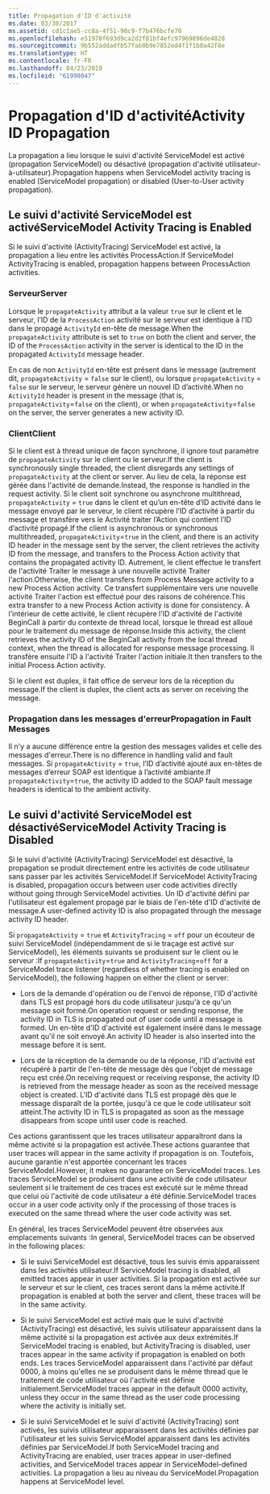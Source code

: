 ```yaml
---
title: Propagation d'ID d'activité
ms.date: 03/30/2017
ms.assetid: cd1c1ae5-cc8a-4f51-90c9-f7b476bcfe70
ms.openlocfilehash: e51970f693d9ca2d2f81bf4efc97969896de4828
ms.sourcegitcommit: 9b552addadfb57fab0b9e7852ed4f1f1b8a42f8e
ms.translationtype: HT
ms.contentlocale: fr-FR
ms.lasthandoff: 04/23/2019
ms.locfileid: "61998047"
---
```

# <a name="activity-id-propagation"></a><span data-ttu-id="e3208-102">Propagation d'ID d'activité</span><span class="sxs-lookup"><span data-stu-id="e3208-102">Activity ID Propagation</span></span>
<span data-ttu-id="e3208-103">La propagation a lieu lorsque le suivi d'activité ServiceModel est activé (propagation ServiceModel) ou désactivé (propagation d'activité utilisateur-à-utilisateur).</span><span class="sxs-lookup"><span data-stu-id="e3208-103">Propagation happens when ServiceModel activity tracing is enabled (ServiceModel propagation) or disabled (User-to-User activity propagation).</span></span>  
  
## <a name="servicemodel-activity-tracing-is-enabled"></a><span data-ttu-id="e3208-104">Le suivi d'activité ServiceModel est activé</span><span class="sxs-lookup"><span data-stu-id="e3208-104">ServiceModel Activity Tracing is Enabled</span></span>  
 <span data-ttu-id="e3208-105">Si le suivi d'activité (ActivityTracing) ServiceModel est activé, la propagation a lieu entre les activités ProcessAction.</span><span class="sxs-lookup"><span data-stu-id="e3208-105">If ServiceModel ActivityTracing is enabled, propagation happens between ProcessAction activities.</span></span>  
  
### <a name="server"></a><span data-ttu-id="e3208-106">Serveur</span><span class="sxs-lookup"><span data-stu-id="e3208-106">Server</span></span>  
 <span data-ttu-id="e3208-107">Lorsque le `propagateActivity` attribut a la valeur `true` sur le client et le serveur, l’ID de la `ProcessAction` activité sur le serveur est identique à l’ID dans le propagé `ActivityId` en-tête de message.</span><span class="sxs-lookup"><span data-stu-id="e3208-107">When the `propagateActivity` attribute is set to `true` on both the client and server, the ID of the `ProcessAction` activity in the server is identical to the ID in the propagated `ActivityId` message header.</span></span>  
  
 <span data-ttu-id="e3208-108">En cas de non `ActivityId` en-tête est présent dans le message (autrement dit, `propagateActivity` = `false` sur le client), ou lorsque `propagateActivity` = `false` sur le serveur, le serveur génère un nouvel ID d’activité.</span><span class="sxs-lookup"><span data-stu-id="e3208-108">When no `ActivityId` header is present in the message (that is, `propagateActivity`=`false` on the client), or when `propagateActivity`=`false` on the server, the server generates a new activity ID.</span></span>  
  
### <a name="client"></a><span data-ttu-id="e3208-109">Client</span><span class="sxs-lookup"><span data-stu-id="e3208-109">Client</span></span>  
 <span data-ttu-id="e3208-110">Si le client est à thread unique de façon synchrone, il ignore tout paramètre de `propagateActivity` sur le client ou le serveur.</span><span class="sxs-lookup"><span data-stu-id="e3208-110">If the client is synchronously single threaded, the client disregards any settings of `propagateActivity` at the client or server.</span></span> <span data-ttu-id="e3208-111">Au lieu de cela, la réponse est gérée dans l'activité de demande.</span><span class="sxs-lookup"><span data-stu-id="e3208-111">Instead, the response is handled in the request activity.</span></span> <span data-ttu-id="e3208-112">Si le client soit synchrone ou asynchrone multithread, `propagateActivity` = `true` dans le client et qu’un en-tête d’ID activité dans le message envoyé par le serveur, le client récupère l’ID d’activité à partir du message et transfère vers le Activité traiter l’Action qui contient l’ID d’activité propagé.</span><span class="sxs-lookup"><span data-stu-id="e3208-112">If the client is asynchronous or synchronous multithreaded, `propagateActivity`=`true` in the client, and there is an activity ID header in the message sent by the server, the client retrieves the activity ID from the message, and transfers to the Process Action activity that contains the propagated activity ID.</span></span> <span data-ttu-id="e3208-113">Autrement, le client effectue le transfert de l'activité Traiter le message à une nouvelle activité Traiter l'action.</span><span class="sxs-lookup"><span data-stu-id="e3208-113">Otherwise, the client transfers from Process Message activity to a new Process Action activity.</span></span> <span data-ttu-id="e3208-114">Ce transfert supplémentaire vers une nouvelle activité Traiter l'action est effectué pour des raisons de cohérence.</span><span class="sxs-lookup"><span data-stu-id="e3208-114">This extra transfer to a new Process Action activity is done for consistency.</span></span> <span data-ttu-id="e3208-115">À l'intérieur de cette activité, le client récupère l'ID d'activité de l'activité BeginCall à partir du contexte de thread local, lorsque le thread est alloué pour le traitement du message de réponse.</span><span class="sxs-lookup"><span data-stu-id="e3208-115">Inside this activity, the client retrieves the activity ID of the BeginCall activity from the local thread context, when the thread is allocated for response message processing.</span></span> <span data-ttu-id="e3208-116">Il transfère ensuite l'ID à l'activité Traiter l'action initiale.</span><span class="sxs-lookup"><span data-stu-id="e3208-116">It then transfers to the initial Process Action activity.</span></span>  
  
 <span data-ttu-id="e3208-117">Si le client est duplex, il fait office de serveur lors de la réception du message.</span><span class="sxs-lookup"><span data-stu-id="e3208-117">If the client is duplex, the client acts as server on receiving the message.</span></span>  
  
### <a name="propagation-in-fault-messages"></a><span data-ttu-id="e3208-118">Propagation dans les messages d'erreur</span><span class="sxs-lookup"><span data-stu-id="e3208-118">Propagation in Fault Messages</span></span>  
 <span data-ttu-id="e3208-119">Il n'y a aucune différence entre la gestion des messages valides et celle des messages d'erreur.</span><span class="sxs-lookup"><span data-stu-id="e3208-119">There is no difference in handling valid and fault messages.</span></span> <span data-ttu-id="e3208-120">Si `propagateActivity` = `true`, l’ID d’activité ajouté aux en-têtes de messages d’erreur SOAP est identique à l’activité ambiante.</span><span class="sxs-lookup"><span data-stu-id="e3208-120">If `propagateActivity`=`true`, the activity ID added to the SOAP fault message headers is identical to the ambient activity.</span></span>  
  
## <a name="servicemodel-activity-tracing-is-disabled"></a><span data-ttu-id="e3208-121">Le suivi d'activité ServiceModel est désactivé</span><span class="sxs-lookup"><span data-stu-id="e3208-121">ServiceModel Activity Tracing is Disabled</span></span>  
 <span data-ttu-id="e3208-122">Si le suivi d'activité (ActivityTracing) ServiceModel est désactivé, la propagation se produit directement entre les activités de code utilisateur sans passer par les activités ServiceModel.</span><span class="sxs-lookup"><span data-stu-id="e3208-122">If ServiceModel ActivityTracing is disabled, propagation occurs between user code activities directly without going through ServiceModel activities.</span></span> <span data-ttu-id="e3208-123">Un ID d'activité défini par l'utilisateur est également propagé par le biais de l'en-tête d'ID d'activité de message.</span><span class="sxs-lookup"><span data-stu-id="e3208-123">A user-defined activity ID is also propagated through the message activity ID header.</span></span>  
  
 <span data-ttu-id="e3208-124">Si `propagateActivity` = `true` et `ActivityTracing` = `off` pour un écouteur de suivi ServiceModel (indépendamment de si le traçage est activé sur ServiceModel), les éléments suivants se produisent sur le client ou le serveur :</span><span class="sxs-lookup"><span data-stu-id="e3208-124">If `propagateActivity`=`true` and `ActivityTracing`=`off` for a ServiceModel trace listener (regardless of whether tracing is enabled on ServiceModel), the following happen on either the client or server:</span></span>  
  
- <span data-ttu-id="e3208-125">Lors de la demande d'opération ou de l'envoi de réponse, l'ID d'activité dans TLS est propagé hors du code utilisateur jusqu'à ce qu'un message soit formé.</span><span class="sxs-lookup"><span data-stu-id="e3208-125">On operation request or sending response, the activity ID in TLS is propagated out of user code until a message is formed.</span></span> <span data-ttu-id="e3208-126">Un en-tête d'ID d'activité est également inséré dans le message avant qu'il ne soit envoyé.</span><span class="sxs-lookup"><span data-stu-id="e3208-126">An activity ID header is also inserted into the message before it is sent.</span></span>  
  
- <span data-ttu-id="e3208-127">Lors de la réception de la demande ou de la réponse, l'ID d'activité est récupéré à partir de l'en-tête de message dès que l'objet de message reçu est créé.</span><span class="sxs-lookup"><span data-stu-id="e3208-127">On receiving request or receiving response, the activity ID is retrieved from the message header as soon as the received message object is created.</span></span> <span data-ttu-id="e3208-128">L'ID d'activité dans TLS est propagé dès que le message disparaît de la portée, jusqu'à ce que le code utilisateur soit atteint.</span><span class="sxs-lookup"><span data-stu-id="e3208-128">The activity ID in TLS is propagated as soon as the message disappears from scope until user code is reached.</span></span>  
  
 <span data-ttu-id="e3208-129">Ces actions garantissent que les traces utilisateur apparaîtront dans la même activité si la propagation est activée.</span><span class="sxs-lookup"><span data-stu-id="e3208-129">These actions guarantee that user traces will appear in the same activity if propagation is on.</span></span> <span data-ttu-id="e3208-130">Toutefois, aucune garantie n'est apportée concernant les traces ServiceModel.</span><span class="sxs-lookup"><span data-stu-id="e3208-130">However, it makes no guarantee on ServiceModel traces.</span></span> <span data-ttu-id="e3208-131">Les traces ServiceModel se produisent dans une activité de code utilisateur seulement si le traitement de ces traces est exécuté sur le même thread que celui où l'activité de code utilisateur a été définie.</span><span class="sxs-lookup"><span data-stu-id="e3208-131">ServiceModel traces occur in a user code activity only if the processing of those traces is executed on the same thread where the user code activity was set.</span></span>  
  
 <span data-ttu-id="e3208-132">En général, les traces ServiceModel peuvent être observées aux emplacements suivants :</span><span class="sxs-lookup"><span data-stu-id="e3208-132">In general, ServiceModel traces can be observed in the following places:</span></span>  
  
- <span data-ttu-id="e3208-133">Si le suivi ServiceModel est désactivé, tous les suivis émis apparaissent dans les activités utilisateur.</span><span class="sxs-lookup"><span data-stu-id="e3208-133">If ServiceModel tracing is disabled, all emitted traces appear in user activities.</span></span> <span data-ttu-id="e3208-134">Si la propagation est activée sur le serveur et sur le client, ces traces seront dans la même activité.</span><span class="sxs-lookup"><span data-stu-id="e3208-134">If propagation is enabled at both the server and client, these traces will be in the same activity.</span></span>  
  
- <span data-ttu-id="e3208-135">Si le suivi ServiceModel est activé mais que le suivi d'activité (ActivityTracing) est désactivé, les suivis utilisateur apparaissent dans la même activité si la propagation est activée aux deux extrémités.</span><span class="sxs-lookup"><span data-stu-id="e3208-135">If ServiceModel tracing is enabled, but ActivityTracing is disabled, user traces appear in the same activity if propagation is enabled on both ends.</span></span> <span data-ttu-id="e3208-136">Les traces ServiceModel apparaissent dans l'activité par défaut 0000, à moins qu'elles ne se produisent dans le même thread que le traitement de code utilisateur où l'activité est définie initialement.</span><span class="sxs-lookup"><span data-stu-id="e3208-136">ServiceModel traces appear in the default 0000 activity, unless they occur in the same thread as the user code processing where the activity is initially set.</span></span>  
  
- <span data-ttu-id="e3208-137">Si le suivi ServiceModel et le suivi d'activité (ActivityTracing) sont activés, les suivis utilisateur apparaissent dans les activités définies par l'utilisateur et les suivis ServiceModel apparaissent dans les activités définies par ServiceModel.</span><span class="sxs-lookup"><span data-stu-id="e3208-137">If both ServiceModel tracing and ActivityTracing are enabled, user traces appear in user-defined activities, and ServiceModel traces appear in ServiceModel-defined activities.</span></span> <span data-ttu-id="e3208-138">La propagation a lieu au niveau du ServiceModel.</span><span class="sxs-lookup"><span data-stu-id="e3208-138">Propagation happens at ServiceModel level.</span></span>
